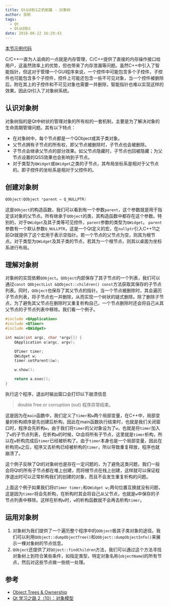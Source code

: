```yaml
---
title: Qt从0到1之机制篇 - 对象树
author: 张帆
tags:
  - Qt
  - Qt从0到1
date: 2018-08-22 16:29:43
---
```


[本节示例代码](https://github.com/xyz1001/QtExamples/tree/master/ObjectTrees)

C/C++一直为人诟病的一点就是内存管理，C/C++提供了直接的内存操作接口给用户，这虽然效率上的优势，但也带来了内存泄漏等问题。虽然C++中引入了智能指针，但这对于管理一个GUI程序来说，一个控件中可能包含多个子控件，子控件也可能包含多个子控件，控件上可能还包含一些不可见对象，当一个控件被删除后，附在其上的子控件和不可见对象也需要一并删除，智能指针也难以实现这样的效果。因此Qt引入了对象树系统。

<!--more-->

## 认识对象树

对象树指的是Qt中树状的管理对象的所有权的一套机制，主要是为了解决对象的生命周期管理问题。其有以下特点：

- 在对象树中，每个节点都是一个QObject或其子类对象。
- 父节点拥有子节点的所有权，即父节点被删除时，子节点也会被删除。
- 子节点会继承父节点的部分效果。如父节点隐藏时，子节点也回被隐藏；为父节点设置的QSS效果也会影响到子节点。
- 对于类型为`QWidget`或`QWidget`之类的子节点，其布局坐标系是相对于父节点的。即子控件的坐标系是相对于父控件的。

## 创建对象树

``` cpp
QObject(QObject *parent = Q_NULLPTR)
```

这是`QObject`的构造函数，我们可以看到有一个参数`parent`，这个参数就是用于指定该对象的父节点。所有继承于`QObject`的类，其构造函数中都存在这个参数。特别的，对于`QWidget`及其子类等可见控件，`parent`参数的类型为`QWidget`。
`parent`参数有一个默认参数`Q_NULLPTR`，这是一个Qt定义的宏，在`nullptr`引入C++11之前Qt就提供了这个宏用于表示空指针。若一个节点的父节点为空，则其为根节点。对于类型为`QWidget`及其子类的节点，若其为一个根节点，则其以桌面为坐标系进行布局。

## 理解对象树

对象树的实现依赖`QObject`。`QObject`内部保存了其子节点的一个列表，我们可以通过`const QObjectList &QObject::children() const`方法获取其保存的子节点列表。同时，`QObject`也保存了其父节点的指针。当一个节点被删除时，其会遍历子节点列表，将子节点也一并删除，从而实现一个树状的链式删除。除了删除子节点，为了避免其父节点在删除时又重复析构自己，一个节点删除时还会将自己从其父节点的子节点列表中移除。我们看一个例子。

``` cpp
#include <QApplication>
#include <QTimer>
#include <QWidget>

int main(int argc, char *argv[]) {
    QApplication a(argc, argv);

    QTimer timer;
    QWidget w;
    timer.setParent(&w);

    w.show();

    return a.exec();
}
```

执行这个程序，退出时输出窗口会打印以下崩溃信息

> double free or corruption (out)
> 程序异常结束。

这是因为在`main`函数中，我们定义了`timer`和`w`两个局部变量，在C++中，局部变量的析构顺序是先创建后析构，因此在main函数执行结束时，也就是我们关闭窗口时，程序会先析构`w`，由于我们将`timer`的父对象设为了`w`，也就是将`timer`加入了`w`的子节点列表，在析构`w`的时候，Qt会将所有子节点，这里就是`timer`析构，所以在`w`析构完成后`timer`已经被析构了。由于`timer`本身也是一个局部变量，因此在析构完`w`之后，程序又去析构已经被析构的`timer`，所以导致重复释放，程序也就崩溃了。

这个例子反映了Qt的对象树也是存在一定问题的，为了避免这类问题，我们一般会将Qt的所有子节点都在堆上创建，而将根节点在栈上创建，这样就可以保证程序退出时可以正常析构我们的创建的对象，而且不会发生重复析构的问题。

上面这个例子如果我们将`QTimer timer;`和`QWidget w;`两句位置互换就没有问题，这是因为`timer`将会先析构，在析构时其会将自己从父节点，也就是`w`中保存的子节点列表中移除。这样在析构`w`时，`w`的析构函数就不会再去析构`timer`。

## 运用对象树

1. 对象树为我们提供了一个遍历整个程序中的`QObject`极其子类对象的途径。我们可以利用`QObject::dumpObjectTree()`和`QObject::dumpObjectInfo()`来展示一棵对象树的节点信息。
2. `QObject`还提供了对`QOject::findChildren`方法，我们可以通过这个方法寻找对象树上到符合某些条件，如指定类型，特定对象名称(`objectName`)的所有节点，然后对这些节点做一些统一处理。

## 参考

- [Object Trees & Ownership](http://doc.qt.io/qt-5/objecttrees.html)
- [Qt 学习之路 2（10）：对象模型](https://www.devbean.net/2012/09/qt-study-road-2-objects-model/)
